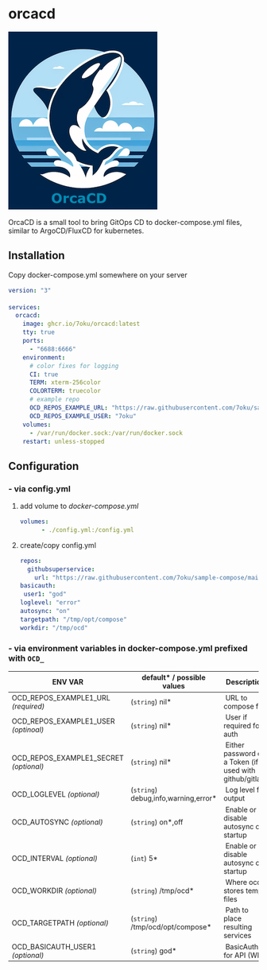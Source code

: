# orcacd

![OrcaCD](https://github.com/7oku/orcacd/blob/main/img/orcacd_logo_300.png?raw=true)

OrcaCD is a small tool to bring GitOps CD to docker-compose.yml files, similar to ArgoCD/FluxCD for kubernetes.

## Installation
Copy docker-compose.yml somewhere on your server

```yml
version: "3"

services:
  orcacd: 
    image: ghcr.io/7oku/orcacd:latest
    tty: true
    ports: 
      - "6688:6666"
    environment:
      # color fixes for logging
      CI: true
      TERM: xterm-256color
      COLORTERM: truecolor
      # example repo
      OCD_REPOS_EXAMPLE_URL: "https://raw.githubusercontent.com/7oku/sample-compose/main/compose-files/servicename/docker-compose.yaml"
      OCD_REPOS_EXAMPLE_USER: "7oku"
    volumes:
      - /var/run/docker.sock:/var/run/docker.sock
    restart: unless-stopped
```

## Configuration
### - via config.yml
1. add volume to *docker-compose.yml*
   ```yml
   volumes:
         - ./config.yml:/config.yml
   ```

2. create/copy config.yml
    ```yml
    repos:
      githubsuperservice:
        url: "https://raw.githubusercontent.com/7oku/sample-compose/main/compose-files/servicename/docker-compose.yaml"
   basicauth:
     user1: "god"
   loglevel: "error"
   autosync: "on"
   targetpath: "/tmp/opt/compose"
   workdir: "/tmp/ocd"
   ```


### - via environment variables in docker-compose.yml prefixed with `OCD_`
| ENV VAR | default* / possible values | Description |
|---|---|---|
| OCD_REPOS_EXAMPLE1_URL *(required)* | (`string`) nil* | URL to compose file |
| OCD_REPOS_EXAMPLE1_USER *(optinoal)* | (`string`) nil* | User if required for auth |
| OCD_REPOS_EXAMPLE1_SECRET *(optional)* | (`string`) nil* | Either password or a Token (if used with github/gitlab) |
| OCD_LOGLEVEL *(optional)* | (`string`) debug,info,warning,error* | Log level for output |
| OCD_AUTOSYNC *(optional)* | (`string`) on*,off | Enable or disable autosync on startup |
| OCD_INTERVAL *(optional)* | (`int`) 5* | Enable or disable autosync on startup |
| OCD_WORKDIR *(optional)* | (`string`) /tmp/ocd* | Where ocd stores temp files |
| OCD_TARGETPATH *(optional)* | (`string`) /tmp/ocd/opt/compose* | Path to place resulting services |
| OCD_BASICAUTH_USER1 *(optional)* | (`string`) god* | BasicAuth for API (WIP) |